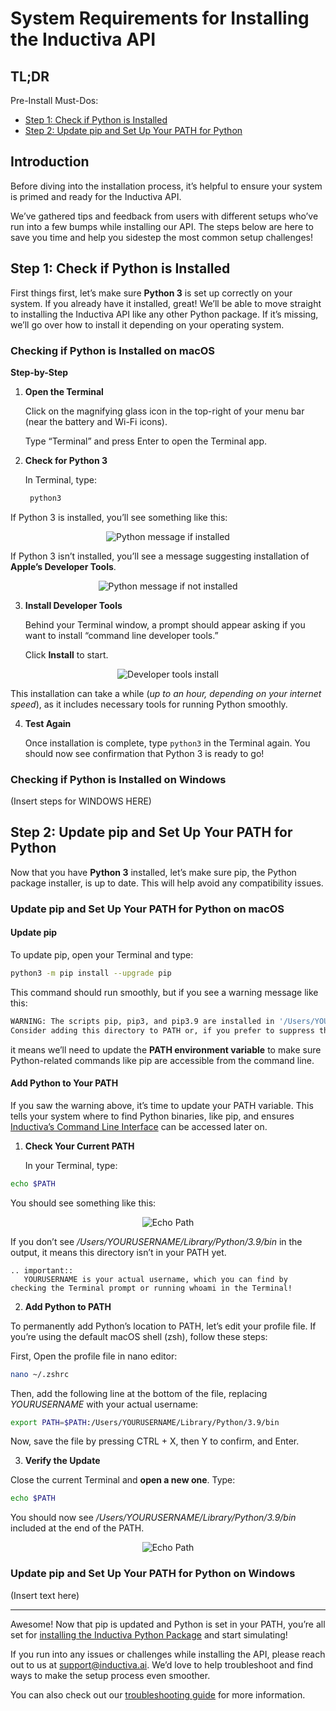 # System Requirements for Installing the Inductiva API


## TL;DR
Pre-Install Must-Dos:
- [Step 1: Check if Python is Installed](#step-1-check-if-python-is-installed)
- [Step 2: Update pip and Set Up Your PATH for Python](#step-2-update-pip-and-set-up-your-path-for-python)

## Introduction
Before diving into the installation process, it’s helpful to ensure your system is primed and ready for the Inductiva API.

We’ve gathered tips and feedback from users with different setups who’ve run into a few bumps while installing our API. The steps below are here to save you time and help you sidestep the most common setup challenges!

## Step 1: Check if Python is Installed

First things first, let’s make sure **Python 3** is set up correctly on your system. If you already have it installed, great! We’ll be able to move straight to installing the Inductiva API like any other Python package.
If it’s missing, we’ll go over how to install it depending on your operating system.

### Checking if Python is Installed on macOS

**Step-by-Step**

1. **Open the Terminal** 
	
    Click on the magnifying glass icon in the top-right of your menu bar (near the battery and Wi-Fi icons).

    Type “Terminal” and press Enter to open the Terminal app.
     
2. **Check for Python 3**
    
    In Terminal, type:
    ```bash
     python3
     ```

If Python 3 is installed, you’ll see something like this:

<div align="center">
    <img src="../_static/terminal_python_check.png" alt="Python message if installed">
</div>

If Python 3 isn’t installed, you’ll see a message suggesting installation of **Apple’s Developer Tools**.

<div align="center">
    <img src="../_static/terminal_python_message.png" alt="Python message if not installed">
</div>

3. **Install Developer Tools**
  
    Behind your Terminal window, a prompt should appear asking if you want to install “command line developer tools.”

    Click **Install** to start.


<div align="center">
    <img src="../_static/dev_tools.png" alt="Developer tools install">
</div>

This installation can take a while (*up to an hour, depending on your internet speed*), as it includes necessary tools for running Python smoothly.

4. **Test Again**

    Once installation is complete, type `python3` in the Terminal again. You should now see confirmation that Python 3 is ready to go!

### Checking if Python is Installed on Windows

(Insert steps for WINDOWS HERE)

## Step 2: Update pip and Set Up Your PATH for Python

Now that you have **Python 3** installed, let’s make sure pip, the Python package installer, is up to date. This will help avoid any compatibility issues.

### Update pip and Set Up Your PATH for Python on macOS

#### Update pip

To update pip, open your Terminal and type:

```bash
python3 -m pip install --upgrade pip
```

This command should run smoothly, but if you see a warning message like this:

```bash
WARNING: The scripts pip, pip3, and pip3.9 are installed in '/Users/YOURUSERNAME/Library/Python/3.9/bin' which is not on PATH.
Consider adding this directory to PATH or, if you prefer to suppress this warning, use --no-warn-script-location.
```
it means we’ll need to update the **PATH environment variable** to make sure Python-related commands like pip are accessible from the command line.

#### Add Python to Your PATH

If you saw the warning above, it’s time to update your PATH variable. This tells your system where to find Python binaries, like pip, and ensures [Inductiva’s Command Line Interface](https://docs.inductiva.ai/en/latest/cli/cli-overview.html) can be accessed later on.

1. **Check Your Current PATH**

    In your Terminal, type:

```bash
echo $PATH
```

You should see something like this:  
<div align="center">
    <img src="../_static/echo_path.png" alt="Echo Path">
</div>

If you don’t see */Users/YOURUSERNAME/Library/Python/3.9/bin* in the output, it means this directory isn’t in your PATH yet.

````{eval-rst}
.. important::
   YOURUSERNAME is your actual username, which you can find by checking the Terminal prompt or running whoami in the Terminal!
````

2. **Add Python to PATH**

To permanently add Python’s location to PATH, let’s edit your profile file. If you’re using the default macOS shell (zsh), follow these steps:

First, Open the profile file in nano editor:

```bash
nano ~/.zshrc
```

Then, add the following line at the bottom of the file, replacing *YOURUSERNAME* with your actual username:

```bash
export PATH=$PATH:/Users/YOURUSERNAME/Library/Python/3.9/bin
```

Now, save the file by pressing CTRL + X, then Y to confirm, and Enter.

3. **Verify the Update**

Close the current Terminal and **open a new one**. Type:

```bash
echo $PATH
```
You should now see */Users/YOURUSERNAME/Library/Python/3.9/bin* included at the end of the PATH.

<div align="center">
    <img src="../_static/echo_path.png" alt="Echo Path">
</div>

### Update pip and Set Up Your PATH for Python on Windows

(Insert text here)

---

Awesome! Now that pip is updated and Python is set in your PATH, you’re all set for [installing the Inductiva Python Package](https://console.inductiva.ai/) and start simulating!

If you run into any issues or challenges while installing the API, please reach out to us at support@inductiva.ai. We’d love to help troubleshoot and find ways to make the setup process even smoother.

You can also check out our [troubleshooting guide](../api_reference/troubleshooting.md) for more information.
